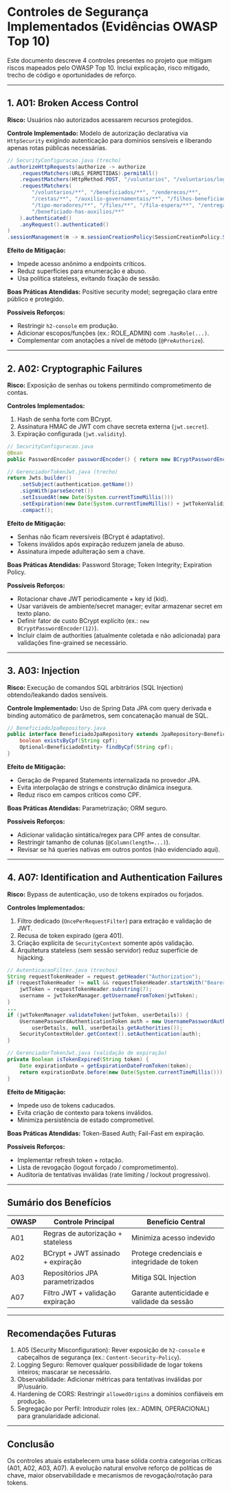 # Controles de Segurança Implementados (Evidências OWASP Top 10)

Este documento descreve 4 controles presentes no projeto que mitigam riscos mapeados pelo OWASP Top 10. Inclui explicação, risco mitigado, trecho de código e oportunidades de reforço.

---
## 1. A01: Broken Access Control
**Risco:** Usuários não autorizados acessarem recursos protegidos.

**Controle Implementado:** Modelo de autorização declarativa via `HttpSecurity` exigindo autenticação para domínios sensíveis e liberando apenas rotas públicas necessárias.

```java
// SecurityConfiguracao.java (trecho)
.authorizeHttpRequests(authorize -> authorize
    .requestMatchers(URLS_PERMITIDAS).permitAll()
    .requestMatchers(HttpMethod.POST, "/voluntarios", "/voluntarios/login").permitAll()
    .requestMatchers(
        "/voluntarios/**", "/beneficiados/**", "/enderecos/**",
        "/cestas/**", "/auxilio-governamentais/**", "/filhos-beneficiados/**",
        "/tipo-moradores/**", "/files/**", "/fila-espera/**", "/entregas/**",
        "/beneficiado-has-auxilios/**"
    ).authenticated()
    .anyRequest().authenticated()
)
.sessionManagement(m -> m.sessionCreationPolicy(SessionCreationPolicy.STATELESS));
```

**Efeito de Mitigação:**
- Impede acesso anônimo a endpoints críticos.
- Reduz superfícies para enumeração e abuso.
- Usa política stateless, evitando fixação de sessão.

**Boas Práticas Atendidas:** Positive security model; segregação clara entre público e protegido.

**Possíveis Reforços:**
- Restringir `h2-console` em produção.
- Adicionar escopos/funções (ex.: ROLE_ADMIN) com `.hasRole(...)`.
- Complementar com anotações a nível de método (`@PreAuthorize`).

---
## 2. A02: Cryptographic Failures
**Risco:** Exposição de senhas ou tokens permitindo comprometimento de contas.

**Controles Implementados:**
1. Hash de senha forte com BCrypt.
2. Assinatura HMAC de JWT com chave secreta externa (`jwt.secret`).
3. Expiração configurada (`jwt.validity`).

```java
// SecurityConfiguracao.java
@Bean
public PasswordEncoder passwordEncoder() { return new BCryptPasswordEncoder(); }
```

```java
// GerenciadorTokenJwt.java (trecho)
return Jwts.builder()
    .setSubject(authentication.getName())
    .signWith(parseSecret())
    .setIssuedAt(new Date(System.currentTimeMillis()))
    .setExpiration(new Date(System.currentTimeMillis() + jwtTokenValidity * 1000))
    .compact();
```

**Efeito de Mitigação:**
- Senhas não ficam reversíveis (BCrypt é adaptativo).
- Tokens inválidos após expiração reduzem janela de abuso.
- Assinatura impede adulteração sem a chave.

**Boas Práticas Atendidas:** Password Storage; Token Integrity; Expiration Policy.

**Possíveis Reforços:**
- Rotacionar chave JWT periodicamente + key id (kid).
- Usar variáveis de ambiente/secret manager; evitar armazenar secret em texto plano.
- Definir fator de custo BCrypt explícito (ex.: `new BCryptPasswordEncoder(12)`).
- Incluir claim de authorities (atualmente coletada e não adicionada) para validações fine-grained se necessário.

---
## 3. A03: Injection
**Risco:** Execução de comandos SQL arbitrários (SQL Injection) obtendo/leakando dados sensíveis.

**Controle Implementado:** Uso de Spring Data JPA com query derivada e binding automático de parâmetros, sem concatenação manual de SQL.

```java
// BeneficiadoJpaRepository.java
public interface BeneficiadoJpaRepository extends JpaRepository<BeneficiadoEntity, Integer> {
    boolean existsByCpf(String cpf);
    Optional<BeneficiadoEntity> findByCpf(String cpf);
}
```

**Efeito de Mitigação:**
- Geração de Prepared Statements internalizada no provedor JPA.
- Evita interpolação de strings e construção dinâmica insegura.
- Reduz risco em campos críticos como CPF.

**Boas Práticas Atendidas:** Parametrização; ORM seguro.

**Possíveis Reforços:**
- Adicionar validação sintática/regex para CPF antes de consultar.
- Restringir tamanho de colunas (`@Column(length=...)`).
- Revisar se há queries nativas em outros pontos (não evidenciado aqui).

---
## 4. A07: Identification and Authentication Failures
**Risco:** Bypass de autenticação, uso de tokens expirados ou forjados.

**Controles Implementados:**
1. Filtro dedicado (`OncePerRequestFilter`) para extração e validação de JWT.
2. Recusa de token expirado (gera 401).
3. Criação explícita de `SecurityContext` somente após validação.
4. Arquitetura stateless (sem sessão servidor) reduz superfície de hijacking.

```java
// AutenticacaoFilter.java (trechos)
String requestTokenHeader = request.getHeader("Authorization");
if (requestTokenHeader != null && requestTokenHeader.startsWith("Bearer ")) {
    jwtToken = requestTokenHeader.substring(7);
    username = jwtTokenManager.getUsernameFromToken(jwtToken);
}
...
if (jwtTokenManager.validateToken(jwtToken, userDetails)) {
    UsernamePasswordAuthenticationToken auth = new UsernamePasswordAuthenticationToken(
        userDetails, null, userDetails.getAuthorities());
    SecurityContextHolder.getContext().setAuthentication(auth);
}
```

```java
// GerenciadorTokenJwt.java (validação de expiração)
private Boolean isTokenExpired(String token) {
    Date expirationDate = getExpirationDateFromToken(token);
    return expirationDate.before(new Date(System.currentTimeMillis()));
}
```

**Efeito de Mitigação:**
- Impede uso de tokens caducados.
- Evita criação de contexto para tokens inválidos.
- Minimiza persistência de estado comprometível.

**Boas Práticas Atendidas:** Token-Based Auth; Fail-Fast em expiração.

**Possíveis Reforços:**
- Implementar refresh token + rotação.
- Lista de revogação (logout forçado / comprometimento).
- Auditoria de tentativas inválidas (rate limiting / lockout progressivo).

---
## Sumário dos Benefícios
| OWASP | Controle Principal | Benefício Central |
|-------|--------------------|-------------------|
| A01   | Regras de autorização + stateless | Minimiza acesso indevido |
| A02   | BCrypt + JWT assinado + expiração | Protege credenciais e integridade de token |
| A03   | Repositórios JPA parametrizados | Mitiga SQL Injection |
| A07   | Filtro JWT + validação expiração | Garante autenticidade e validade da sessão |

---
## Recomendações Futuras
1. A05 (Security Misconfiguration): Rever exposição de `h2-console` e cabeçalhos de segurança (ex.: `Content-Security-Policy`).
2. Logging Seguro: Remover qualquer possibilidade de logar tokens inteiros; mascarar se necessário.
3. Observabilidade: Adicionar métricas para tentativas inválidas por IP/usuário.
4. Hardening de CORS: Restringir `allowedOrigins` a domínios confiáveis em produção.
5. Segregação por Perfil: Introduzir roles (ex.: ADMIN, OPERACIONAL) para granularidade adicional.

---
## Conclusão
Os controles atuais estabelecem uma base sólida contra categorias críticas (A01, A02, A03, A07). A evolução natural envolve reforço de políticas de chave, maior observabilidade e mecanismos de revogação/rotação para tokens.



